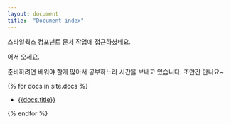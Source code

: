 ```yaml
---
layout: document
title:  "Document index"
---
```


스타일웍스 컴포넌트 문서 작업에 접근하셨네요.

어서 오세요.

준비하려면 배워야 할게 많아서 공부하느라 시간을 보내고 있습니다. 조만간 만나요~


{% for docs in site.docs %}
<ul>
    <li><a href="{{site.baseurl}}{{docs.url}}">{{docs.title}}</a></li>
</ul>
{% endfor %}



